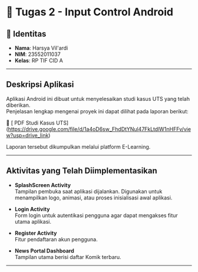 # 📱 Tugas 2 - Input Control Android

## 👤 Identitas 
- **Nama**: Harsya Vil'ardi  
- **NIM**: 23552011037  
- **Kelas**: RP TIF CID A  

---

## Deskripsi Aplikasi

Aplikasi Android ini dibuat untuk menyelesaikan studi kasus UTS yang telah diberikan.  
Penjelasan lengkap mengenai proyek ini dapat dilihat pada laporan berikut:

📄 [ PDF Studi Kasus UTS] (https://drive.google.com/file/d/1a4oD6sw_FhdDtYNul47FkLtdlW1nHFFv/view?usp=drive_link)

Laporan tersebut dikumpulkan melalui platform E-Learning.

---
## Aktivitas yang Telah Diimplementasikan

- **SplashScreen Activity**  
   Tampilan pembuka saat aplikasi dijalankan. Digunakan untuk menampilkan logo, animasi, atau proses inisialisasi awal aplikasi.


- **Login Activity**  
  Form login untuk autentikasi pengguna agar dapat mengakses fitur utama aplikasi.

- **Register Activity**  
  Fitur pendaftaran akun pengguna.

- **News Portal Dashboard**  
  Tampilan utama berisi daftar Komik terbaru.
---
